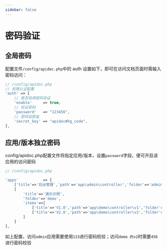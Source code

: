 ```yaml
---
sidebar: false
---
```


# 密码验证

## 全局密码

配置文件`/config/apidoc.php`中的 auth 设置如下，即可在访问文档页面时需输入密码访问：

```php
// /config/apidoc.php
// 权限认证配置
'auth' => [
    // 是否启用密码验证
    'enable'     => true,
    // 验证密码
    'password'   => "123456",
    // 密码加密盐
    'secret_key' => "apidoc#hg_code",
],
```

## 应用/版本独立密码

config/apidoc.php配置文件将指定应用/版本，设置`password`字段，便可开启该应用的访问密码

```php
// /config/apidoc.php

'apps'           => [
    ['title'=>'后台管理','path'=>'app\admin\controller','folder'=>'admin','password'=>'123'],
    [
        'title'=>'演示示例',
        'folder'=>'demo',
        'items'=>[
            ['title'=>'V1.0','path'=>'app\demo\controller\v1','folder'=>'v1'],
            ['title'=>'V2.0','path'=>'app\demo\controller\v2','folder'=>'v2','password'=>'456']
        ]
    ]
],
```

如上配置，访问`admin`应用需要使用`123`进行密码校验；访问`demo 的v2`时需要`456`进行密码校验

